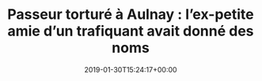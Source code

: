 ---
isIndex: false
title: "Passeur torturé à Aulnay : l’ex-petite amie d’un trafiquant avait donné des noms"
date: 2019-01-30T15:24:17+00:00
publications_concerned:
  - morgane-le-hir
press:
  title: Le Parisien
  url: http://www.leparisien.fr/seine-saint-denis-93/passeur-torture-a-aulnay-l-ex-petite-amie-d-un-trafiquant-avait-donne-des-noms-30-01-2019-8000736.php
---